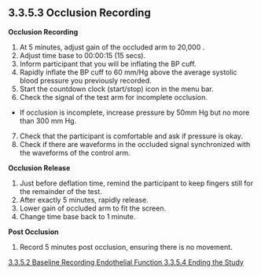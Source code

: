 ## 3.3.5.3 Occlusion Recording

**Occlusion Recording**

1. At 5 minutes, adjust gain of the occluded arm to 20,000 .
2. Adjust time base to 00:00:15 (15 secs).
3. Inform participant that you will be inflating the BP cuff.
4. Rapidly inflate the BP cuff to 60 mm/Hg above the average systolic blood pressure you previously
recorded.
5. Start the countdown clock (start/stop) icon in the menu bar.
6. Check the signal of the test arm for incomplete occlusion.
  * If occlusion is incomplete, increase pressure by 50mm Hg but
no more than 300 mm Hg.
7. Check that the participant is comfortable and ask if pressure is okay.
8. Check if there are waveforms in the occluded signal synchronized with the waveforms of the
control arm.

**Occlusion Release**

1. Just before deflation time, remind the participant to keep fingers still for
the remainder of the test.
2. After exactly 5 minutes, rapidly release.
3. Lower gain of occluded arm
to fit the screen.
4. Change time base back to 1 minute.

**Post Occlusion**

1. Record 5 minutes post occlusion, ensuring there is no movement.


<div class="center">
<div class="btn-group">
  <a href=":pages_path:/manuals/endothelial-function/3-03-05-02-baseline-recording.md" class="btn btn-default">
    <span class="glyphicon glyphicon-chevron-left"></span>
    3.3.5.2 Baseline Recording
  </a>

  <a href=":pages_path:/manuals/endothelial-function" class="btn btn-default">
    <span class="glyphicon glyphicon-chevron-up"></span>
    Endothelial Function
  </a>

  <a href=":pages_path:/manuals/endothelial-function/3-03-05-04-ending-the-study.md" class="btn btn-success">
    3.3.5.4 Ending the Study
    <span class="glyphicon glyphicon-chevron-right"></span>
  </a>
</div>
</div>
